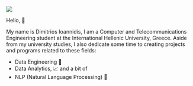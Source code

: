<img src=https://github.com/dmitris1821gr/dmitris1821gr/blob/main/Big-Data-header.png>

Hello, 👋

My name is Dimitrios Ioannidis, I am a Computer and Telecommunications Engineering student at the International Hellenic University, Greece. Aside from my university studies, I also dedicate some time to creating projects and programs related to these fields:

- Data Engineering 👷
- Data Analytics, 📈 and a bit of
- NLP (Natural Language Processing) 🤖
